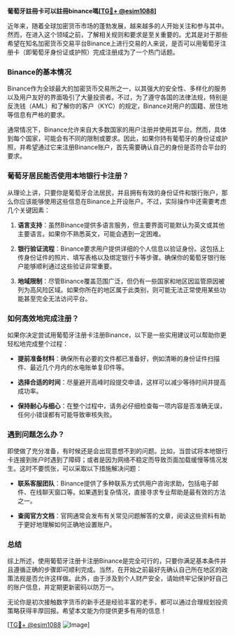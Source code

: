 **葡萄牙註冊卡可以註冊binance嗎[[TG💪+ @esim1088](https://t.me/s/esim1088)]**

近年来，随着全球加密货币市场的蓬勃发展，越来越多的人开始关注和参与其中。然而，在进入这个领域之前，了解相关规则和要求是至关重要的。尤其是对于那些希望在知名加密货币交易平台Binance上进行交易的人来说，是否可以用葡萄牙注册卡（即葡萄牙身份证或护照）完成注册成为了一个热门话题。

### Binance的基本情况

Binance作为全球最大的加密货币交易所之一，以其强大的安全性、多样化的服务以及用户友好的界面吸引了大量投资者。不过，为了遵守各国的法律法规，特别是反洗钱（AML）和了解你的客户（KYC）的规定，Binance对用户的国籍、居住地等信息有严格的要求。

通常情况下，Binance允许来自大多数国家的用户注册并使用其平台。然而，具体到每个国家，可能会有不同的限制或要求。因此，如果你持有葡萄牙的身份证或护照，并希望通过它来注册Binance账户，首先需要确认自己的身份是否符合平台的要求。

### 葡萄牙居民能否使用本地银行卡注册？

从理论上讲，只要你是葡萄牙合法居民，并且拥有有效的身份证件和银行账户，那么你应该能够使用这些信息在Binance上开设账户。不过，实际操作中还需要考虑几个关键因素：

1. **语言支持**：虽然Binance提供多语言服务，但主要界面可能默认为英文或其他主要语言。如果你不熟悉英文，可能会遇到一定困难。
   
2. **银行验证流程**：Binance要求用户提供详细的个人信息以验证身份。这包括上传身份证件的照片、填写表格以及绑定银行卡等步骤。确保你的葡萄牙银行账户能够顺利通过这些验证非常重要。

3. **地域限制**：尽管Binance覆盖范围广泛，但仍有一些国家和地区因监管原因被列为高风险区域。如果你所在的地区属于此类别，则可能无法正常使用某些功能甚至完全无法访问平台。

### 如何高效地完成注册？

如果你决定尝试用葡萄牙注册卡注册Binance，以下是一些实用建议可以帮助你更轻松地完成整个过程：

- **提前准备材料**：确保所有必要的文件都已准备好，例如清晰的身份证件扫描件、最近几个月内的水电账单复印件等。
  
- **选择合适的时间**：尽量避开高峰时段提交申请，这样可以减少等待时间并提高成功率。

- **保持耐心与细心**：在整个过程中，请务必仔细检查每一项内容是否准确无误，任何小错误都有可能导致审核失败。

### 遇到问题怎么办？

即使做了充分准备，有时候还是会出现意想不到的问题。比如，当尝试将本地银行卡连接到账户时遇到了障碍；或者是因为网络不稳定而导致页面加载缓慢等情况发生。这时不要慌张，可以采取以下措施解决问题：

- **联系客服团队**：Binance提供了多种联系方式供用户咨询求助，包括电子邮件、在线聊天窗口等。如果遇到复杂情况，直接寻求专业帮助是最有效的方法之一。

- **查阅官方文档**：官网通常会发布有关常见问题解答的文章，阅读这些资料有助于更好地理解如何正确地设置账户。

### 总结

综上所述，使用葡萄牙注册卡注册Binance是完全可行的，只要你满足基本条件并且遵循正确的步骤即可顺利完成。当然，在开始之前最好先确认自己所在地区的政策法规是否允许这样做。此外，由于涉及到个人财产安全，请始终牢记保护好自己的账户信息，并定期更新密码以防万一。

无论你是初次接触数字货币的新手还是经验丰富的老手，都可以通过合理规划投资策略获得丰厚回报。希望本文能为你提供更多有用的信息！

[[TG💪+ @esim1088](https://t.me/s/esim1088) ![Image](https://i.postimg.cc/4NQfJmqS/Snipaste-2025-05-13-00-14-12.png)]
